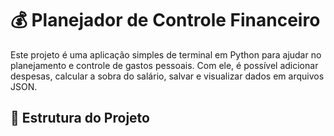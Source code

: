 # 💰 Planejador de Controle Financeiro

Este projeto é uma aplicação simples de terminal em Python para ajudar no planejamento e controle de gastos pessoais. Com ele, é possível adicionar despesas, calcular a sobra do salário, salvar e visualizar dados em arquivos JSON.

## 📁 Estrutura do Projeto

